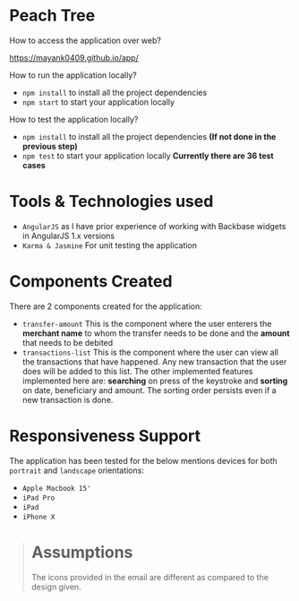 # Peach Tree

How to access the application over web?

  https://mayank0409.github.io/app/

How to run the application locally?

  - `npm install` to install all the project dependencies
  - `npm start` to start your application locally

How to test the application locally?

  - `npm install` to install all the project dependencies **(If not done in the previous step)**
  - `npm test` to start your application locally 
  **Currently there are 36 test cases**

# Tools & Technologies used

  - `AngularJS` as I have prior experience of working with Backbase widgets in AngularJS 1.x versions
  - `Karma & Jasmine` For unit testing the application

# Components Created

  There are 2 components created for the application:
  
  - `transfer-amount` This is the component where the user enterers the **merchant name** to whom the transfer needs to be done and the **amount** that needs to be debited
  - `transactions-list` This is the component where the user can view all the transactions that have happened. Any new transaction that the user does will be added to this list. The other implemented features implemented here are: **searching** on press of the keystroke and **sorting** on date, beneficiary and amount. The sorting order persists even if a new transaction is done.

# Responsiveness Support
  
  The application has been tested for the below mentions devices for both `portrait` and `landscape` orientations:
  
  - `Apple Macbook 15'`
  - `iPad Pro`
  - `iPad`
  - `iPhone X`

> # Assumptions
> The icons provided in the email are different as compared to the design given.

